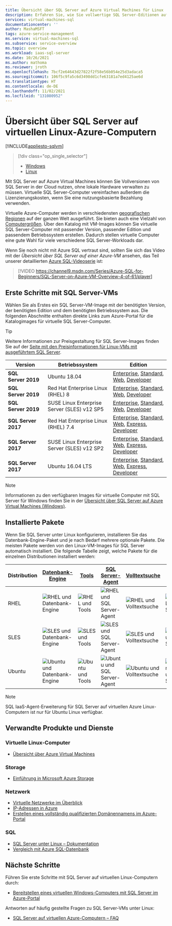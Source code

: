 ```yaml
---
title: Übersicht über SQL Server auf Azure Virtual Machines für Linux | Microsoft-Dokumentation
description: Erfahren Sie, wie Sie vollwertige SQL Server-Editionen auf Azure Virtual Machines für Linux ausführen. Außerdem finden Sie hier direkte Links zu allen Linux-basierten SQL Server-VM-Images sowie zu verwandten Inhalten.
services: virtual-machines-sql
documentationcenter: ''
author: MashaMSFT
tags: azure-service-management
ms.service: virtual-machines-sql
ms.subservice: service-overview
ms.topic: overview
ms.workload: iaas-sql-server
ms.date: 10/26/2021
ms.author: mathoma
ms.reviewer: jroth
ms.openlocfilehash: 7bcf2e64643d27822f2f58e56b054e25d3adaca5
ms.sourcegitcommit: 106f5c9fa5c6d3498dd1cfe63181a7ed4125ae6d
ms.translationtype: HT
ms.contentlocale: de-DE
ms.lasthandoff: 11/02/2021
ms.locfileid: "131080952"
---
```

# <a name="overview-of-sql-server-on-linux-azure-virtual-machines"></a>Übersicht über SQL Server auf virtuellen Linux-Azure-Computern
[!INCLUDE[appliesto-sqlvm](../../includes/appliesto-sqlvm.md)]

> [!div class="op_single_selector"]
> * [Windows](../windows/sql-server-on-azure-vm-iaas-what-is-overview.md)
> * [Linux](sql-server-on-linux-vm-what-is-iaas-overview.md)

Mit SQL Server auf Azure Virtual Machines können Sie Vollversionen von SQL Server in der Cloud nutzen, ohne lokale Hardware verwalten zu müssen. Virtuelle SQL Server-Computer vereinfachen außerdem die Lizenzierungskosten, wenn Sie eine nutzungsbasierte Bezahlung verwenden.

Virtuelle Azure-Computer werden in verschiedensten [geografischen Regionen](https://azure.microsoft.com/regions/) auf der ganzen Welt ausgeführt. Sie bieten auch eine Vielzahl von [Computergrößen](../../../virtual-machines/sizes.md). Über den Katalog mit VM-Images können Sie virtuelle SQL Server-Computer mit passender Version, passender Edition und passendem Betriebssystem erstellen. Dadurch stellen virtuelle Computer eine gute Wahl für viele verschiedene SQL Server-Workloads dar. 

Wenn Sie noch nicht mit Azure SQL vertraut sind, sollten Sie sich das Video mit der *Übersicht über SQL Server auf einer Azure-VM* ansehen, das Teil unserer detaillierten [Azure SQL-Videoserie](https://channel9.msdn.com/Series/Azure-SQL-for-Beginners?WT.mc_id=azuresql4beg_azuresql-ch9-niner) ist:
> [!VIDEO https://channel9.msdn.com/Series/Azure-SQL-for-Beginners/SQL-Server-on-Azure-VM-Overview-4-of-61/player]

## <a name="get-started-with-sql-server-vms"></a><a id="create"></a> Erste Schritte mit SQL Server-VMs

Wählen Sie als Erstes ein SQL Server-VM-Image mit der benötigten Version, der benötigten Edition und dem benötigten Betriebssystem aus. Die folgenden Abschnitte enthalten direkte Links zum Azure-Portal für die Katalogimages für virtuelle SQL Server-Computer.

> [!TIP]
> Weitere Informationen zur Preisgestaltung für SQL Server-Images finden Sie auf der [Seite mit den Preisinformationen für Linux-VMs mit ausgeführtem SQL Server](https://azure.microsoft.com/pricing/details/virtual-machines/linux/).

| Version | Betriebssystem | Edition |
| --- | --- | --- |
| **SQL Server 2019** | Ubuntu 18.04 | [Enterprise](https://ms.portal.azure.com/#create/microsoftsqlserver.sql2019-ubuntu1804enterprise-ARM), [Standard](https://ms.portal.azure.com/#create/microsoftsqlserver.sql2019-ubuntu1804standard-ARM), [Web](https://ms.portal.azure.com/#create/microsoftsqlserver.sql2019-ubuntu1804web-ARM), [Developer](https://ms.portal.azure.com/#create/microsoftsqlserver.sql2019-ubuntu1804sqldev-ARM) | 
| **SQL Server 2019** | Red Hat Enterprise Linux (RHEL) 8 | [Enterprise](https://ms.portal.azure.com/#create/microsoftsqlserver.sql2019-rhel8enterprise-ARM), [Standard](https://ms.portal.azure.com/#create/microsoftsqlserver.sql2019-rhel8standard-ARM), [Web](https://ms.portal.azure.com/#create/microsoftsqlserver.sql2019-rhel8web-ARM), [Developer](https://ms.portal.azure.com/#create/microsoftsqlserver.sql2019-rhel8sqldev-ARM)|
| **SQL Server 2019** | SUSE Linux Enterprise Server (SLES) v12 SP5 | [Enterprise](https://ms.portal.azure.com/#create/microsoftsqlserver.sql2019-sles12sp5enterprise-ARM), [Standard](https://ms.portal.azure.com/#create/microsoftsqlserver.sql2019-sles12sp5standard-ARM), [Web](https://ms.portal.azure.com/#create/microsoftsqlserver.sql2019-sles12sp5web-ARM), [Developer](https://ms.portal.azure.com/#create/microsoftsqlserver.sql2019-sles12sp5sqldev-ARM)|
| **SQL Server 2017** | Red Hat Enterprise Linux (RHEL) 7.4 |[Enterprise](https://portal.azure.com/#create/Microsoft.SQLServer2017EnterpriseonRedHatEnterpriseLinux74), [Standard](https://portal.azure.com/#create/Microsoft.SQLServer2017StandardonRedHatEnterpriseLinux74), [Web](https://portal.azure.com/#create/Microsoft.SQLServer2017WebonRedHatEnterpriseLinux74), [Express](https://portal.azure.com/#create/Microsoft.FreeSQLServerLicenseSQLServer2017ExpressonRedHatEnterpriseLinux74), [Developer](https://portal.azure.com/#create/Microsoft.FreeSQLServerLicenseSQLServer2017DeveloperonRedHatEnterpriseLinux74) |
| **SQL Server 2017** | SUSE Linux Enterprise Server (SLES) v12 SP2 |[Enterprise](https://portal.azure.com/#create/Microsoft.SQLServer2017EnterpriseonSLES12SP2), [Standard](https://portal.azure.com/#create/Microsoft.SQLServer2017StandardonSLES12SP2), [Web](https://portal.azure.com/#create/Microsoft.SQLServer2017WebonSLES12SP2), [Express](https://portal.azure.com/#create/Microsoft.FreeSQLServerLicenseSQLServer2017ExpressonSLES12SP2), [Developer](https://portal.azure.com/#create/Microsoft.FreeSQLServerLicenseSQLServer2017DeveloperonSLES12SP2) |
| **SQL Server 2017** | Ubuntu 16.04 LTS |[Enterprise](https://portal.azure.com/#create/Microsoft.SQLServer2017EnterpriseonUbuntuServer1604LTS), [Standard](https://portal.azure.com/#create/Microsoft.SQLServer2017StandardonUbuntuServer1604LTS), [Web](https://portal.azure.com/#create/Microsoft.SQLServer2017WebonUbuntuServer1604LTS), [Express](https://portal.azure.com/#create/Microsoft.FreeSQLServerLicenseSQLServer2017ExpressonUbuntuServer1604LTS), [Developer](https://portal.azure.com/#create/Microsoft.FreeSQLServerLicenseSQLServer2017DeveloperonUbuntuServer1604LTS) |

> [!NOTE]
> Informationen zu den verfügbaren Images für virtuelle Computer mit SQL Server für Windows finden Sie in der [Übersicht über SQL Server auf Azure Virtual Machines (Windows)](../windows/sql-server-on-azure-vm-iaas-what-is-overview.md).

## <a name="installed-packages"></a><a id="packages"></a> Installierte Pakete

Wenn Sie SQL Server unter Linux konfigurieren, installieren Sie das Datenbank-Engine-Paket und je nach Bedarf mehrere optionale Pakete. Die meisten Pakete werden von den Linux-VM-Images für SQL Server automatisch installiert. Die folgende Tabelle zeigt, welche Pakete für die einzelnen Distributionen installiert werden:

| Distribution | [Datenbank-Engine](/sql/linux/sql-server-linux-setup) | [Tools](/sql/linux/sql-server-linux-setup-tools) | [SQL Server-Agent](/sql/linux/sql-server-linux-setup-sql-agent) | [Volltextsuche](/sql/linux/sql-server-linux-setup-full-text-search) | [SSIS](/sql/linux/sql-server-linux-setup-ssis) | [HA-Add-On](/sql/linux/sql-server-linux-business-continuity-dr) |
|---|---|---|---|---|---|---|
| RHEL | ![RHEL und Datenbank-Engine](./media/sql-server-on-linux-vm-what-is-iaas-overview/yes.png) | ![RHEL und Tools](./media/sql-server-on-linux-vm-what-is-iaas-overview/yes.png) | ![RHEL und SQL Server-Agent](./media/sql-server-on-linux-vm-what-is-iaas-overview/yes.png) | ![RHEL und Volltextsuche](./media/sql-server-on-linux-vm-what-is-iaas-overview/yes.png) | ![RHEL und SSIS](./media/sql-server-on-linux-vm-what-is-iaas-overview/yes.png) | ![RHEL und Add-On für Hochverfügbarkeit](./media/sql-server-on-linux-vm-what-is-iaas-overview/yes.png) |
| SLES | ![SLES und Datenbank-Engine](./media/sql-server-on-linux-vm-what-is-iaas-overview/yes.png) | ![SLES und Tools](./media/sql-server-on-linux-vm-what-is-iaas-overview/yes.png) | ![SLES und SQL Server-Agent](./media/sql-server-on-linux-vm-what-is-iaas-overview/yes.png) | ![SLES und Volltextsuche](./media/sql-server-on-linux-vm-what-is-iaas-overview/yes.png) | ![SLES und SSIS](./media/sql-server-on-linux-vm-what-is-iaas-overview/no.png) | ![SLES und Add-On für Hochverfügbarkeit](./media/sql-server-on-linux-vm-what-is-iaas-overview/yes.png)|
| Ubuntu | ![Ubuntu und Datenbank-Engine](./media/sql-server-on-linux-vm-what-is-iaas-overview/yes.png) | ![Ubuntu und Tools](./media/sql-server-on-linux-vm-what-is-iaas-overview/yes.png) | ![Ubuntu und SQL Server-Agent](./media/sql-server-on-linux-vm-what-is-iaas-overview/yes.png) | ![Ubuntu und Volltextsuche](./media/sql-server-on-linux-vm-what-is-iaas-overview/yes.png) | ![Ubuntu und SSIS](./media/sql-server-on-linux-vm-what-is-iaas-overview/yes.png) | ![Ubuntu und Add-On für Hochverfügbarkeit](./media/sql-server-on-linux-vm-what-is-iaas-overview/yes.png) |


> [!NOTE]
> SQL IaaS-Agent-Erweiterung für SQL Server auf virtuellen Azure Linux-Computern ist nur für Ubuntu Linux verfügbar.

## <a name="related-products-and-services"></a>Verwandte Produkte und Dienste

### <a name="linux-virtual-machines"></a>Virtuelle Linux-Computer

* [Übersicht über Azure Virtual Machines](../../../virtual-machines/linux/overview.md)

### <a name="storage"></a>Storage

* [Einführung in Microsoft Azure Storage](../../../storage/common/storage-introduction.md)

### <a name="networking"></a>Netzwerk

* [Virtuelle Netzwerke im Überblick](../../../virtual-network/virtual-networks-overview.md)
* [IP-Adressen in Azure](../../../virtual-network/ip-services/public-ip-addresses.md)
* [Erstellen eines vollständig qualifizierten Domänennamens im Azure-Portal](../../../virtual-machines/create-fqdn.md)

### <a name="sql"></a>SQL

* [SQL Server unter Linux – Dokumentation](/sql/linux)
* [Vergleich mit Azure SQL-Datenbank](../../azure-sql-iaas-vs-paas-what-is-overview.md)

## <a name="next-steps"></a>Nächste Schritte

Führen Sie erste Schritte mit SQL Server auf virtuellen Linux-Computern durch:

* [Bereitstellen eines virtuellen Windows-Computers mit SQL Server im Azure-Portal](sql-vm-create-portal-quickstart.md)

Antworten auf häufig gestellte Fragen zu SQL Server-VMs unter Linux:

* [SQL Server auf virtuellen Azure-Computern – FAQ](frequently-asked-questions-faq.yml)